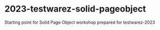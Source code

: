 # 2023-testwarez-solid-pageobject
Starting point for Solid Page Object workshop prepared for testwarez-2023
